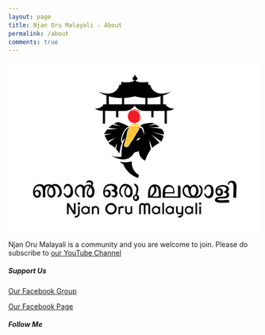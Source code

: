 ```yaml
---
layout: page
title: Njan Oru Malayali - About
permalink: /about
comments: true
---
```


<div class="row justify-content-between">
<div class="col-md-8 pr-5">
<p>
<img src="/assets/images/Najn_Oru_Malayali.png" alt="Njan Oru Malayali">
</p>
<p>Njan Oru Malayali is a community and you are welcome to join. Please do subscribe to <a href="https://bit.ly/2wvG8eZ"> our YouTube Channel</a> </p>
</div>
<div class="col-md-4">
<div class="sticky-top sticky-top-80">
<h5>Support Us</h5>
                                 <p>
<a target="_blank" data-title="Facebook Group - Njan Oru Malayali" href="https://www.facebook.com/groups/Njan.Oru.Malayali.Aanu/" >Our Facebook Group</a>
</p> 
<p>
<a target="_blank" data-title="Facebook Page - Njan Oru Malayali" href="https://www.facebook.com/Njan.Oru.Malayali.Aanu/" >Our Facebook Page</a>
</p>
<p>
<script src="https://apis.google.com/js/platform.js"></script>
<div class="g-ytsubscribe" data-channelid="UCp7NT9SE3grCOsbPUl0PWvw" data-layout="full" data-count="default"></div>
</p> 
<p>
<div class="g-ytsubscribe" data-channelid="UCMER3GqXUCGYc1Azbw9NP6Q" data-layout="full" data-count="default"></div>
</p> 
<p>

<h5>Follow Me</h5>
 <a target="_blank" data-title="Facebook" href="https://www.facebook.com/SibeeshVenu"><i
                                class="fab fa-facebook fa"></i></a>
<a target="_blank" data-title="YouTube - Sibeesh Passion" href="https://www.youtube.com/SibeeshPassion"><i
                                class="fab fa-youtube fa"></i>
                            </a>
<a target="_blank" data-title="Instagram" href="https://www.instagram.com/sibeeshvenu/"><i
                                class="fab fa-instagram fa"></i>
                            </a>
<a target="_blank" data-title="YouTube - Njan Oru Malayali" href="https://www.youtube.com/channel/UCp7NT9SE3grCOsbPUl0PWvw"><i
                                class="fab fa-youtube fa"></i></a>
<a target="_blank" data-title="LinkedIn" href="https://www.linkedin.com/in/SibeeshVenu"><i
                                class="fab fa-linkedin fa"></i></a>
                                </p>
</div>
</div>
</div>
